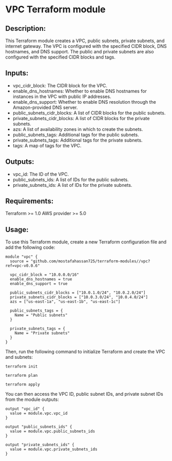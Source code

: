 # VPC Terraform module

## Description:

This Terraform module creates a VPC, public subnets, private subnets, and internet gateway. The VPC is configured with the specified CIDR block, DNS hostnames, and DNS support. The public and private subnets are also configured with the specified CIDR blocks and tags.

## Inputs:

- vpc_cidr_block: The CIDR block for the VPC.
- enable_dns_hostnames: Whether to enable DNS hostnames for instances in the VPC with public IP addresses.
- enable_dns_support: Whether to enable DNS resolution through the Amazon-provided DNS server.
- public_subnets_cidr_blocks: A list of CIDR blocks for the public subnets.
- private_subnets_cidr_blocks: A list of CIDR blocks for the private subnets.
- azs: A list of availability zones in which to create the subnets.
- public_subnets_tags: Additional tags for the public subnets.
- private_subnets_tags: Additional tags for the private subnets.
- tags: A map of tags for the VPC.

## Outputs:

- vpc_id: The ID of the VPC.
- public_subnets_ids: A list of IDs for the public subnets.
- private_subnets_ids: A list of IDs for the private subnets.

## Requirements:

Terraform >= 1.0
AWS provider >= 5.0

## Usage:

To use this Terraform module, create a new Terraform configuration file and add the following code:

```
module "vpc" {
  source = "github.com/mostafahassan725/terraform-modules//vpc?ref=vpc-v0.0.6"

  vpc_cidr_block = "10.0.0.0/16"
  enable_dns_hostnames = true
  enable_dns_support = true

  public_subnets_cidr_blocks = ["10.0.1.0/24", "10.0.2.0/24"]
  private_subnets_cidr_blocks = ["10.0.3.0/24", "10.0.4.0/24"]
  azs = ["us-east-1a", "us-east-1b", "us-east-1c"]

  public_subnets_tags = {
    Name = "Public subnets"
  }

  private_subnets_tags = {
    Name = "Private subnets"
  }
}
```
Then, run the following command to initialize Terraform and create the VPC and subnets:

```
terraform init
```
```
terraform plan
```
```
terraform apply
```
You can then access the VPC ID, public subnet IDs, and private subnet IDs from the module outputs:

```
output "vpc_id" {
  value = module.vpc.vpc_id
}

output "public_subnets_ids" {
  value = module.vpc.public_subnets_ids
}

output "private_subnets_ids" {
  value = module.vpc.private_subnets_ids
}
```
